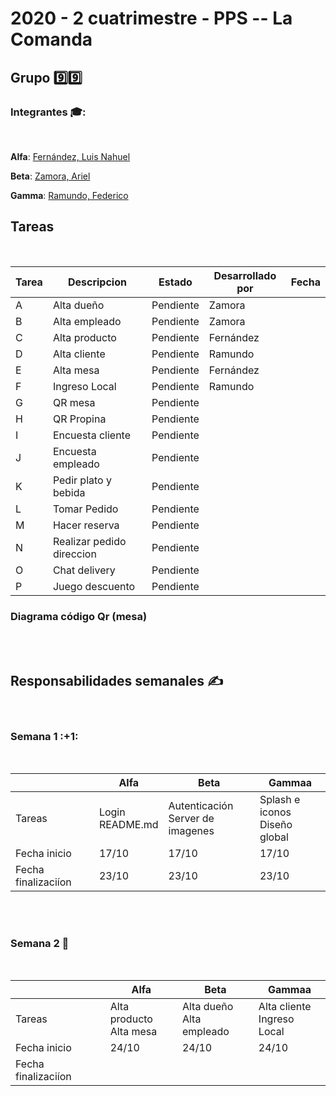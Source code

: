 <h1>
2020 - 2 cuatrimestre - PPS -- La Comanda
</h1>

<h2>
  Grupo 9️⃣9️⃣
</h2>

<h3>Integrantes 🎓:</h3>

<br>

**Alfa**: [Fernández, Luis Nahuel](https://github.com/fernandezluisn/2020_TP_PPS_Comanda_2_cuatri/tree/fernandez)  <br>

**Beta**: [Zamora, Ariel](https://github.com/fernandezluisn/2020_TP_PPS_Comanda_2_cuatri/tree/zamora)  <br>

**Gamma**: [Ramundo, Federico](https://github.com/fernandezluisn/2020_TP_PPS_Comanda_2_cuatri/tree/framundo) <br>

<h2>
  Tareas
</h2>

<br>

| Tarea | Descripcion | Estado | Desarrollado por | Fecha
|---|---|---|---|---|
| A | Alta dueño | Pendiente | Zamora | 
| B | Alta empleado | Pendiente | Zamora | 
| C | Alta producto | Pendiente | Fernández | 
| D | Alta cliente | Pendiente | Ramundo | 
| E | Alta mesa | Pendiente | Fernández |
| F | Ingreso Local | Pendiente | Ramundo | 
| G | QR mesa | Pendiente |  | 
| H | QR Propina | Pendiente |  | 
| I | Encuesta cliente | Pendiente |  | 
| J | Encuesta empleado | Pendiente |  | 
| K | Pedir plato y bebida | Pendiente |  | 
| L | Tomar Pedido | Pendiente |  | 
| M | Hacer reserva | Pendiente |  |
| N | Realizar pedido direccion | Pendiente |  | 
| O | Chat delivery | Pendiente | | 
| P | Juego descuento | Pendiente |  | 


<h3>Diagrama código Qr (mesa)</h3><br><br>

<h2>Responsabilidades semanales ✍️</h2><br>

<h3>Semana 1 :+1:</h3><br>

|  | Alfa | Beta | Gammaa 
|---|---|---|---|
| Tareas | Login <br> README.md | Autenticación <br> Server de imagenes | Splash e iconos <br> Diseño global | 
| Fecha inicio | 17/10 | 17/10 | 17/10 | 
| Fecha finalizaciíon | 23/10 | 23/10 | 23/10 | 

<br><br>

<h3>Semana 2 💪</h3><br>

|  | Alfa | Beta | Gammaa 
|---|---|---|---|
| Tareas | Alta producto <br> Alta mesa | Alta dueño <br> Alta empleado | Alta cliente <br> Ingreso Local | 
| Fecha inicio | 24/10 | 24/10 | 24/10 | 
| Fecha finalizaciíon |  |  |  | 






